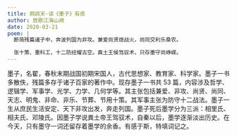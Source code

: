 ```yaml
---
title: 鹧鸪天·读《墨子》有感
author: 放歌江海山阙
date: 2020-03-21
poem: |
  断简残篇诸子中，奔波列国为非攻。兼爱尚贤熄战火，尚同交利乐桑农。

  张十策、重科工，十二防经耀古空。粪土王侯驾驭术，只存墨守尚峥嵘。
---
```


墨子，名翟，春秋末期战国初期宋国人，古代思想家、教育家、科学家。墨子一书多散佚，残篇多存于诸子百家的著作中。现存墨子一书共 53 篇，内容涉及哲学、逻辑学、军事学、光学、力学、几何学等。其主张包括兼爱、非攻、尚贤、尚同、天志、明鬼、非命、非乐、节葬、节用十策。其军事主张为防守十二战法。墨子一生从庶民生活安定、天下非攻出发，奔走列国。墨子死后墨学分为三派：相里氏、相夫氏、邓陵氏。因墨子学说粪土帝王驾驭术，自秦以后，墨学逐渐淡出历史。在今天，只有墨守一词还留存着墨学的余香。有感于斯，特填词记之。
